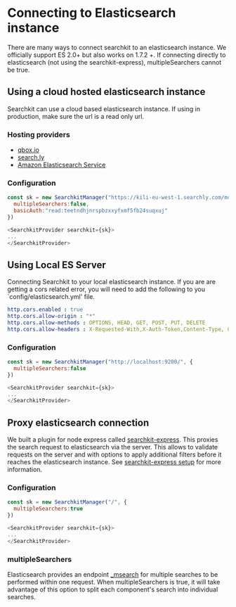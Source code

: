 # Connecting to Elasticsearch instance
There are many ways to connect searchkit to an elasticsearch instance. We officially support ES 2.0+ but also works on 1.7.2 +. If connecting directly to elasticsearch (not using the searchkit-express), multipleSearchers cannot be true.

## Using a cloud hosted elasticsearch instance
Searchkit can use a cloud based elasticsearch instance. If using in production, make sure the url is a read only url.

### Hosting providers

- [qbox.io](www.qbox.io)
- [search.ly](www.search.ly)
- [Amazon Elasticsearch Service](https://aws.amazon.com/elasticsearch-service/)

### Configuration

```js
const sk = new SearchkitManager("https://kili-eu-west-1.searchly.com/movies/", {
  multipleSearchers:false,
  basicAuth:"read:teetndhjnrspbzxxyfxmf5fb24suqxuj"
})

<SearchkitProvider searchkit={sk}>
...
</SearchkitProvider>
```

## Using Local ES Server
Connecting Searchkit to your local elasticsearch instance. If you are are getting a cors related error, you will need to add the following to you `config/elasticsearch.yml' file.

```yaml
http.cors.enabled : true  
http.cors.allow-origin : "*"
http.cors.allow-methods : OPTIONS, HEAD, GET, POST, PUT, DELETE
http.cors.allow-headers : X-Requested-With,X-Auth-Token,Content-Type, Content-Length
```

### Configuration
```js
const sk = new SearchkitManager("http://localhost:9200/", {
  multipleSearchers:false
})

<SearchkitProvider searchkit={sk}>
...
</SearchkitProvider>
```

## Proxy elasticsearch connection
We built a plugin for node express called [searchkit-express](www.github.com/searchkit/searchkit-express). This proxies the search request to elasticsearch via the server. This allows to validate requests on the server and with options to apply additional filters before it reaches the elasticsearch instance. See [searchkit-express setup](/docs/server/searchkit_express.md) for more information.

### Configuration
```js
const sk = new SearchkitManager("/", {
  multipleSearchers:true
})

<SearchkitProvider searchkit={sk}>
...
</SearchkitProvider>
```

### multipleSearchers
Elasticsearch provides an endpoint [_msearch](https://www.elastic.co/guide/en/elasticsearch/reference/current/search-multi-search.html) for multiple searches to be performed within one request. When multipleSearchers is true, it will take advantage of this option to split each component's search into individual searches.
